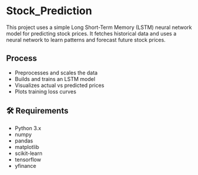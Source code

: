 # Stock_Prediction

This project uses a simple Long Short-Term Memory (LSTM) neural network model for predicting stock prices. It fetches historical data and uses a neural network to learn patterns and forecast future stock prices.

## Process
- Preprocesses and scales the data
- Builds and trains an LSTM model
- Visualizes actual vs predicted prices
- Plots training loss curves

## 🛠️ Requirements
- Python 3.x
- numpy
- pandas
- matplotlib
- scikit-learn
- tensorflow
- yfinance 


